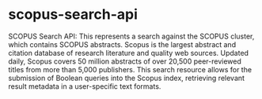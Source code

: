 # scopus-search-api
SCOPUS Search API: This represents a search against the SCOPUS cluster, which contains SCOPUS abstracts. Scopus is the largest abstract and citation database of research literature and quality web sources. Updated daily, Scopus covers 50 million abstracts of over 20,500 peer-reviewed titles from more than 5,000 publishers. This search resource allows for the submission of Boolean queries into the Scopus index, retrieving relevant result metadata in a user-specific text formats.
